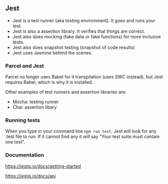 ## Jest

- Jest is a test runner (aka testing environment). It goes and runs your test.
- Jest is also a assertion library. It verifies that things are correct.
- Jest also does mocking (fake data or fake functions) for more inclusive tests.
- Jest also does snapshot testing (snapshot of code results)
- Jest uses Jasmine behind the scenes.

### Parcel and Jest

Parcel no longer uses Babel for it transpilation (uses SWC instead), but
Jest requires Babel, which is why it is installed.

Other examples of test runners and assertion libraries are:
 - Mocha: testing runner
 - Chai: assertion libary

### Running tests

When you type in your command line ```npm run test```, Jest will look for any .test file to run. If it cannot find any it will say "Your test suite must contain one test".

### Documentation

https://jestjs.io/docs/getting-started

https://jestjs.io/docs/api